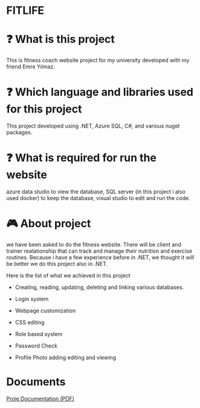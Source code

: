  # FITLIFE

 # :question: What is this project
 This is fitness coach website project for my university developed with my friend Emre Yılmaz.

 # :question: Which language and libraries used for this project
 This project developed using .NET, Azure SQL, C#, and various nuget packages.

 # :question: What is required for run the website
 azure data studio to view the database, SQL server (in this project i also used docker) to keep the database, visual studio to edit and run the code.

 # :video_game: About project
  we have been asked to do the fitness website. There will be client and trainer realationship that can track and manage their nutrition and exercise routines. Because i have a few experience before in .NET, we thought it will be better we do this project also in .NET.

  Here is the list of what we achieved in this project

  * Creating, reading, updating, deleting and linking various databases.

  * Login system

  * Webpage customization

  * CSS editing

  * Role based system

  * Password Check

  * Profile Photo adding editing and viewing



# Documents

[Proje Documentation (PDF)](https://github.com/SellTrack/Fitlife/blob/main/AlphaSales/media/yazlab2.pdf)
